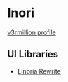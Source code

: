 # Inori
[v3rmillion profile](https://v3rmillion.net/member.php?action=profile&uid=124594)

## UI Libraries
- [Linoria Rewrite](../categories/csgo-based/README.md#linoria-rewrite)